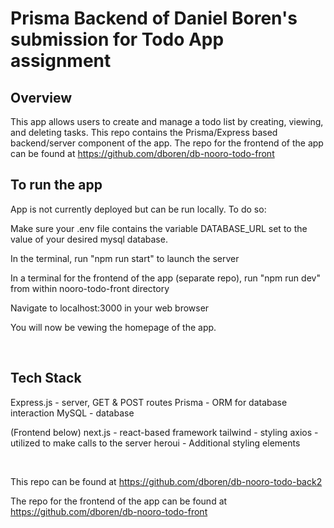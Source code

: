 # Prisma Backend of Daniel Boren's submission for Todo App assignment

## Overview
This app allows users to create and manage a todo list by creating, viewing, and deleting tasks. This repo contains the Prisma/Express based backend/server component of the app. The repo for the frontend of the app can be found at https://github.com/dboren/db-nooro-todo-front

## To run the app

App is not currently deployed but can be run locally. To do so:

Make sure your .env file contains the variable DATABASE_URL set to the value of your desired mysql database.

In the terminal, run "npm run start" to launch the server

In a terminal for the frontend of the app (separate repo), run "npm run dev" from within nooro-todo-front directory

Navigate to localhost:3000 in your web browser

You will now be vewing the homepage of the app.

<br>

## Tech Stack
Express.js - server, GET & POST routes
Prisma - ORM for database interaction
MySQL - database

(Frontend below)
next.js - react-based framework
tailwind - styling
axios - utilized to make calls to the server
heroui - Additional styling elements


<br>

This repo can be found at https://github.com/dboren/db-nooro-todo-back2

The repo for the frontend of the app can be found at https://github.com/dboren/db-nooro-todo-front